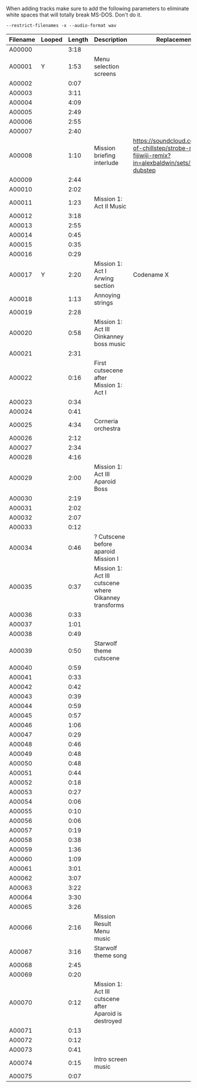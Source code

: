 When adding tracks make sure to add the following parameters to eliminate white
spaces that will totally break MS-DOS. Don't do it.

`--restrict-filenames -x --audio-format wav`

| Filename          | Looped  | Length  | Description   | Replacement    |
|------------------ |-------- |-------- |-------------  |---  |
| A00000            |         | 3:18        |               |     |
| A00001            | Y        | 1:53        | Menu selection screens              |     |
| A00002            |         | 0:07       |               |     |
| A00003            |         | 3:11       |               |     |
| A00004            |         | 4:09        |               |     |
| A00005            |         | 2:49        |               |     |
| A00006            |         | 2:55        |               |     |
| A00007            |         | 2:40        |               |     |
| A00008            |         | 1:10        | Mission briefing interlude               | https://soundcloud.com/best-of-chillstep/strobe-mr-fijiwiji-remix?in=alexbaldwin/sets/starfox-dubstep    |
| A00009            |         | 2:44        |               |     |
| A00010            |         | 2:02        |               |     |
| A00011            |         | 1:23        | Mission 1: Act II Music              |     |
| A00012            |         | 3:18        |               |     |
| A00013            |         | 2:55        |               |     |
| A00014            |         | 0:45        |               |     |
| A00015            |         | 0:35        |               |     |
| A00016            |         | 0:29        |               |     |
| A00017            | Y      | 2:20      | Mission 1: Act I Arwing section             | Codename X     |
| A00018            |         | 1:13        | Annoying strings              |     |
| A00019            |         | 2:28        |               |     |
| A00020            |         | 0:58        | Mission 1: Act III Oinkanney boss music              |     |
| A00021            |         | 2:31        |               |     |
| A00022            |         | 0:16        | First cutsecene after Mission 1: Act I              |     |
| A00023            |         | 0:34        |               |     |
| A00024            |         | 0:41        |               |     |
| A00025            |         | 4:34        | Corneria orchestra              |     |
| A00026            |         | 2:12        |               |     |
| A00027            |         | 2:34        |               |     |
| A00028            |         | 4:16        |               |     |
| A00029            |         | 2:00        | Mission 1: Act III Aparoid Boss              |     |
| A00030            |         | 2:19        |               |     |
| A00031            |         | 2:02        |               |     |
| A00032            |         | 2:07        |               |     |
| A00033            |         | 0:12        |               |     |
| A00034            |         | 0:46        | ? Cutscene before aparoid Mission I              |     |
| A00035            |         | 0:37        | Mission 1: Act III cutscene where Oikanney transforms              |     |
| A00036            |         | 0:33        |               |     |
| A00037            |         | 1:01        |               |     |
| A00038            |         | 0:49        |               |     |
| A00039            |         | 0:50        | Starwolf theme cutscene            |     |
| A00040            |         | 0:59        |               |     |
| A00041            |         | 0:33        |               |     |
| A00042            |         | 0:42        |               |     |
| A00043            |         | 0:39        |               |     |
| A00044            |         | 0:59        |               |     |
| A00045            |         | 0:57        |               |     |
| A00046            |         | 1:06        |               |     |
| A00047            |         | 0:29        |               |     |
| A00048            |         | 0:46        |               |     |
| A00049            |         | 0:48        |               |     |
| A00050            |         | 0:48        |               |     |
| A00051            |         | 0:44        |               |     |
| A00052            |         | 0:18        |               |     |
| A00053            |         | 0:27        |               |     |
| A00054            |         | 0:06        |               |     |
| A00055            |         | 0:10        |               |     |
| A00056            |         | 0:06        |               |     |
| A00057            |         | 0:19        |               |     |
| A00058            |         | 0:38        |               |     |
| A00059            |         | 1:36        |               |     |
| A00060            |         | 1:09        |               |     |
| A00061            |         | 3:01        |               |     |
| A00062            |         | 3:07        |               |     |
| A00063            |         | 3:22        |               |     |
| A00064            |         | 3:30        |               |     |
| A00065            |         | 3:26        |               |     |
| A00066            |         | 2:16        | Mission Result Menu music              |     |
| A00067            |         | 3:16        | Starwolf theme song              |     |
| A00068            |         | 2:45        |               |     |
| A00069            |         | 0:20        |               |     |
| A00070            |         | 0:12        | Mission 1: Act III cutscene after Aparoid is destroyed              |     |
| A00071            |         | 0:13        |               |     |
| A00072            |         | 0:12        |               |     |
| A00073            |         | 0:41        |               |     |
| A00074            |         | 0:15        | Intro screen music              |     |
| A00075            |         | 0:07        |               |     |
